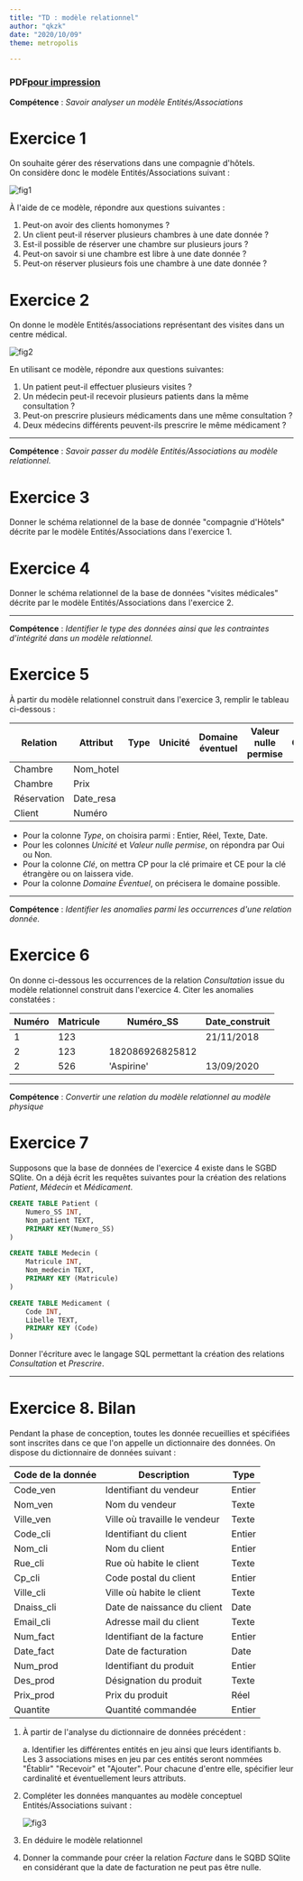 ```yaml
---
title: "TD : modèle relationnel"
author: "qkzk"
date: "2020/10/09"
theme: metropolis

---
```


### PDF[pour impression](/uploads/docnsitale/bdd/BDD_TD.pdf)

**Compétence** : _Savoir analyser un modèle Entités/Associations_

# Exercice 1

On souhaite gérer des réservations dans une compagnie d'hôtels.\
On considère donc le modèle Entités/Associations suivant :

![fig1](/uploads/docnsitale/bdd/fig/fig1.png)

À l'aide de ce modèle, répondre aux questions suivantes :

1. Peut-on avoir des clients homonymes ?
2. Un client peut-il réserver plusieurs chambres à une date donnée ?
3. Est-il possible de réserver une chambre sur plusieurs jours ?
4. Peut-on savoir si une chambre est libre à une date donnée ?
5. Peut-on réserver plusieurs fois une chambre à une date donnée ?

# Exercice 2

On donne le modèle Entités/associations représentant des visites dans un
centre médical.

![fig2](/uploads/docnsitale/bdd/fig/fig2.png)

En utilisant ce modèle, répondre aux questions suivantes: 

1. Un patient peut-il effectuer plusieurs visites ?
2. Un médecin peut-il recevoir plusieurs patients dans la même consultation ?
3. Peut-on prescrire plusieurs médicaments dans une même consultation ?
4. Deux médecins différents peuvent-ils prescrire le même médicament ?

***

**Compétence** : _Savoir passer du modèle Entités/Associations au modèle relationnel._

# Exercice 3

Donner le schéma relationnel de la base de donnée "compagnie d'Hôtels" décrite
par le modèle Entités/Associations dans l'exercice 1.

# Exercice 4

Donner le schéma relationnel de la base de données "visites médicales" décrite
par le modèle Entités/Associations dans l'exercice 2.

***

**Compétence** : _Identifier le type des données ainsi que les contraintes d'intégrité
dans un modèle relationnel._

# Exercice 5

À partir du modèle relationnel construit dans l'exercice 3, remplir le tableau
ci-dessous :

| Relation    | Attribut  | Type | Unicité | Domaine éventuel | Valeur nulle permise | Clé |
|-------------|-----------|------|---------|------------------|----------------------|-----|
| Chambre     | Nom_hotel |      |         |                  |                      |     |
| Chambre     | Prix      |      |         |                  |                      |     |
| Réservation | Date_resa |      |         |                  |                      |     |
| Client      | Numéro    |      |         |                  |                      |     |

* Pour la colonne _Type_, on choisira parmi : Entier, Réel, Texte, Date.
* Pour les colonnes _Unicité_ et _Valeur nulle permise_, on répondra par Oui ou Non.
* Pour la colonne _Clé_, on mettra CP pour la clé primaire et CE pour la clé étrangère 
    ou on laissera vide.
* Pour la colonne _Domaine Éventuel_, on précisera le domaine possible.

***

**Compétence** : _Identifier les anomalies parmi les occurrences d'une relation
donnée._

# Exercice 6

On donne ci-dessous les occurrences de la relation _Consultation_ issue du
modèle relationnel construit dans l'exercice 4. Citer les anomalies
constatées :

| Numéro | Matricule | Numéro_SS       | Date_construit |
|--------|-----------|-----------------|----------------|
| 1      | 123       |                 | 21/11/2018     |
| 2      | 123       | 182086926825812 |                |
| 2      | 526       | 'Aspirine'      | 13/09/2020     |


***

**Compétence** : _Convertir une relation du modèle relationnel au modèle physique_

# Exercice 7

Supposons que la base de données de l'exercice 4 existe dans le SGBD SQlite.
On a déjà écrit les requêtes suivantes pour la création des relations _Patient_,
_Médecin_ et _Médicament_.

```sql
CREATE TABLE Patient (
    Numero_SS INT,
    Nom_patient TEXT,
    PRIMARY KEY(Numero_SS)
)

CREATE TABLE Medecin (
    Matricule INT,
    Nom_medecin TEXT,
    PRIMARY KEY (Matricule)
)

CREATE TABLE Medicament (
    Code INT,
    Libelle TEXT,
    PRIMARY KEY (Code)
)
```

Donner l'écriture avec le langage SQL permettant la création des relations
_Consultation_ et _Prescrire_.


***

# Exercice 8. Bilan

Pendant la phase de conception, toutes les donnée recueillies et spécifiées
sont inscrites dans ce que l'on appelle un dictionnaire des données. On dispose
du dictionnaire de données suivant :

| Code de la donnée | Description                   | Type   |
|-------------------|-------------------------------|--------|
| Code_ven          | Identifiant du vendeur        | Entier |
| Nom_ven           | Nom du vendeur                | Texte  |
| Ville_ven         | Ville où travaille le vendeur | Texte  |
| Code_cli          | Identifiant du client         | Entier |
| Nom_cli           | Nom du client                 | Entier |
| Rue_cli           | Rue où habite le client       | Texte  |
| Cp_cli            | Code postal du client         | Entier |
| Ville_cli         | Ville où habite le client     | Texte  |
| Dnaiss_cli        | Date de naissance du client   | Date   |
| Email_cli         | Adresse mail du client        | Texte  |
| Num_fact          | Identifiant de la facture     | Entier |
| Date_fact         | Date de facturation           | Date   |
| Num_prod          | Identifiant du produit        | Entier |
| Des_prod          | Désignation du produit        | Texte  |
| Prix_prod         | Prix du produit               | Réel   |
| Quantite          | Quantité commandée            | Entier |

1. À partir de l'analyse du dictionnaire de données précédent :

    a. Identifier les différentes entités en jeu ainsi que leurs identifiants
    b. Les 3 associations mises en jeu par ces entités seront nommées "Établir"
        "Recevoir" et "Ajouter". Pour chacune d'entre elle, spécifier leur
        cardinalité et éventuellement leurs attributs.

2. Compléter les données manquantes au modèle conceptuel Entités/Associations
    suivant :

    ![fig3](/uploads/docnsitale/bdd/fig/fig3.png)

3. En déduire le modèle relationnel
4. Donner la commande pour créer la relation _Facture_ dans le SQBD SQlite
    en considérant que la date de facturation ne peut pas être nulle.




